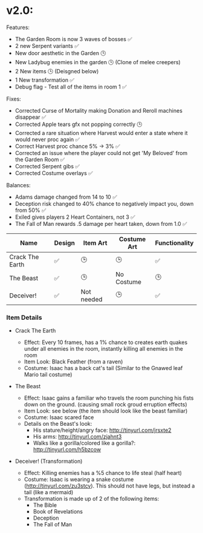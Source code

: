 # v2.0:

Features:
* The Garden Room is now 3 waves of bosses :white_check_mark: 
* 2 new Serpent variants :white_check_mark:
* New door aesthetic in the Garden :clock3:
* New Ladybug enemies in the garden :clock3: (Clone of melee creepers)
* 2 New items :clock3: (Deisgned below)
* 1 New transformation :white_check_mark:
* Debug flag - Test all of the items in room 1 :white_check_mark:
 
Fixes:
* Corrected Curse of Mortality making Donation and Reroll machines disappear :white_check_mark:
* Corrected Apple tears gfx not popping correctly :clock3:
* Corrected a rare situation where Harvest would enter a state where it would never proc again :white_check_mark:
* Correct Harvest proc chance 5% -> 3% :white_check_mark:
* Corrected an issue where the player could not get 'My Beloved' from the Garden Room :white_check_mark:
* Corrected Serpent gibs :white_check_mark:
* Corrected Costume overlays :white_check_mark:

Balances:
* Adams damage changed from 14 to 10 :white_check_mark:
* Deception risk changed to 40% chance to negatively impact you, down from 50% :white_check_mark:
* Exiled gives players 2 Heart Containers, not 3 :white_check_mark:
* The Fall of Man rewards .5 damage per heart taken, down from 1.0 :white_check_mark:


|Name|Design|Item Art|Costume Art|Functionality|
|---|---|---|---|---|
|Crack The Earth|:white_check_mark:|:clock3:|:clock3:|:white_check_mark:|
|The Beast|:white_check_mark:|:clock3:|No Costume|:clock3:|
|Deceiver!|:white_check_mark:|Not needed|:clock3:|:white_check_mark:|


### Item Details
 * Crack The Earth
   * Effect: Every 10 frames, has a 1% chance to creates earth quakes under all enemies in the room, instantly killing all enemies in the room
   * Item Look: Black Feather (from a raven)
   * Costume: Isaac has a back cat's tail (Similar to the Gnawed leaf Mario tail costume)

 * The Beast
   * Effect: Isaac gains a familiar who travels the room punching his fists down on the ground. (causing small rock groud erruption effects)
   * Item Look: see below (the item should look like the beast familiar)
   * Costume: Isaac scared face
   * Details on the Beast's look: 
     * His stature/height/angry face: http://tinyurl.com/jrsxte2
     * His arms: http://tinyurl.com/zjahnt3
     * Walks like a gorilla/colored like a gorilla?: http://tinyurl.com/h5bzcow

 * Deceiver! (Transformation)
   * Effect: Killing enemies has a %5 chance to life steal (half heart)
   * Costume: Isaac is wearing a snake costume (http://tinyurl.com/zu3stcv).  This should not have legs, but instead a tail (like a mermaid)
   * Transformation is made up of 2 of the following items:
     * The Bible
     * Book of Revelations
     * Deception
     * The Fall of Man
